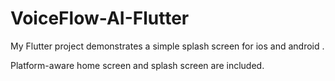 ﻿# VoiceFlow-AI-Flutter
My Flutter project demonstrates a simple splash screen for ios and android .  

Platform-aware home screen and splash screen are included.
